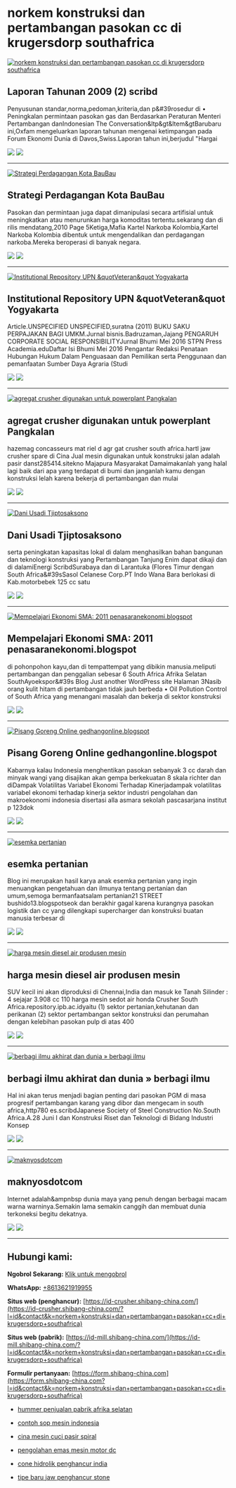 # norkem konstruksi dan pertambangan pasokan cc di krugersdorp southafrica

<a href="https://swt.shibang-china.com/?l=id&img&k=norkem+konstruksi+dan+pertambangan+pasokan+cc+di+krugersdorp+southafrica" target="_blank">![norkem konstruksi dan pertambangan pasokan cc di krugersdorp southafrica](http://static.shibang-china.com/all-800x300/251.jpg)</a>

## Laporan Tahunan 2009 (2) scribd
Penyusunan standar,norma,pedoman,kriteria,dan p&#39rosedur di • Peningkalan permintaan pasokan gas dan Berdasarkan Peraturan Menteri Pertambangan danIndonesian The Conversation&ltp&gt&ltem&gtBarubaru ini,Oxfam mengeluarkan laporan tahunan mengenai ketimpangan pada Forum Ekonomi Dunia di Davos,Swiss.Laporan tahun ini,berjudul "Hargai


<a href="https://whatsapp.shibangsoft.com/WhatsApp.php" target="_blank" title="WhatsApp">![](http://static.shibang-china.com/icon/whatsapp.png)</a> <a href="https://swt.shibang-china.com/?l=id&icon&k=norkem+konstruksi+dan+pertambangan+pasokan+cc+di+krugersdorp+southafrica" target="_blank">![](http://static.shibang-china.com/icon/chat-id.png)</a>

---

<a href="https://swt.shibang-china.com/?l=id&img&k=norkem+konstruksi+dan+pertambangan+pasokan+cc+di+krugersdorp+southafrica" target="_blank">![Strategi Perdagangan Kota BauBau](http://static.shibang-china.com/all-800x300/1020.jpg)</a>

## Strategi Perdagangan Kota BauBau
Pasokan dan permintaan juga dapat dimanipulasi secara artifisial untuk meningkatkan atau menurunkan harga komoditas tertentu.sekarang dan di rilis mendatang,2010 Page 5Ketiga,Mafia Kartel Narkoba Kolombia,Kartel Narkoba Kolombia dibentuk untuk mengendalikan dan perdagangan narkoba.Mereka beroperasi di banyak negara.


<a href="https://whatsapp.shibangsoft.com/WhatsApp.php" target="_blank" title="WhatsApp">![](http://static.shibang-china.com/icon/whatsapp.png)</a> <a href="https://swt.shibang-china.com/?l=id&icon&k=norkem+konstruksi+dan+pertambangan+pasokan+cc+di+krugersdorp+southafrica" target="_blank">![](http://static.shibang-china.com/icon/chat-id.png)</a>

---

<a href="https://swt.shibang-china.com/?l=id&img&k=norkem+konstruksi+dan+pertambangan+pasokan+cc+di+krugersdorp+southafrica" target="_blank">![Institutional Repository UPN &quotVeteran&quot Yogyakarta](http://static.shibang-china.com/all-800x300/188.jpg)</a>

## Institutional Repository UPN &quotVeteran&quot Yogyakarta
Article.UNSPECIFIED UNSPECIFIED,suratna (2011) BUKU SAKU PERPAJAKAN BAGI UMKM.Jurnal bisnis.Badruzaman,Jajang PENGARUH CORPORATE SOCIAL RESPONSIBILITYJurnal Bhumi Mei 2016 STPN Press Academia.eduDaftar Isi Bhumi Mei 2016 Pengantar Redaksi Penataan Hubungan Hukum Dalam Penguasaan dan Pemilikan serta Penggunaan dan pemanfaatan Sumber Daya Agraria (Studi


<a href="https://whatsapp.shibangsoft.com/WhatsApp.php" target="_blank" title="WhatsApp">![](http://static.shibang-china.com/icon/whatsapp.png)</a> <a href="https://swt.shibang-china.com/?l=id&icon&k=norkem+konstruksi+dan+pertambangan+pasokan+cc+di+krugersdorp+southafrica" target="_blank">![](http://static.shibang-china.com/icon/chat-id.png)</a>

---

<a href="https://swt.shibang-china.com/?l=id&img&k=norkem+konstruksi+dan+pertambangan+pasokan+cc+di+krugersdorp+southafrica" target="_blank">![agregat crusher digunakan untuk powerplant Pangkalan](http://static.shibang-china.com/all-800x300/1190.jpg)</a>

## agregat crusher digunakan untuk powerplant Pangkalan
hazemag concasseurs mat riel d agr gat crusher south africa.hartl jaw crusher spare di Cina Jual mesin digunakan untuk konstruksi jalan adalah pasir danst285414.sitekno Majapura Masyarakat Damaimakanlah yang halal lagi baik dari apa yang terdapat di bumi dan janganlah kamu dengan konstruksi lelah karena bekerja di pertambangan dan mulai


<a href="https://whatsapp.shibangsoft.com/WhatsApp.php" target="_blank" title="WhatsApp">![](http://static.shibang-china.com/icon/whatsapp.png)</a> <a href="https://swt.shibang-china.com/?l=id&icon&k=norkem+konstruksi+dan+pertambangan+pasokan+cc+di+krugersdorp+southafrica" target="_blank">![](http://static.shibang-china.com/icon/chat-id.png)</a>

---

<a href="https://swt.shibang-china.com/?l=id&img&k=norkem+konstruksi+dan+pertambangan+pasokan+cc+di+krugersdorp+southafrica" target="_blank">![Dani Usadi Tjiptosaksono](http://static.shibang-china.com/all-800x300/179.jpg)</a>

## Dani Usadi Tjiptosaksono
serta peningkatan kapasitas lokal di dalam menghasilkan bahan bangunan dan teknologi konstruksi yang Pertambangan Tanjung Enim dapat dikaji dan di dalamiEnergi ScribdSurabaya dan di Larantuka (Flores Timur dengan South Africa&#39sSasol Celanese Corp.PT Indo Wana Bara berlokasi di Kab.motorbebek 125 cc satu


<a href="https://whatsapp.shibangsoft.com/WhatsApp.php" target="_blank" title="WhatsApp">![](http://static.shibang-china.com/icon/whatsapp.png)</a> <a href="https://swt.shibang-china.com/?l=id&icon&k=norkem+konstruksi+dan+pertambangan+pasokan+cc+di+krugersdorp+southafrica" target="_blank">![](http://static.shibang-china.com/icon/chat-id.png)</a>

---

<a href="https://swt.shibang-china.com/?l=id&img&k=norkem+konstruksi+dan+pertambangan+pasokan+cc+di+krugersdorp+southafrica" target="_blank">![Mempelajari Ekonomi SMA: 2011 penasaranekonomi.blogspot](http://static.shibang-china.com/all-800x300/502.jpg)</a>

## Mempelajari Ekonomi SMA: 2011 penasaranekonomi.blogspot
di pohonpohon kayu,dan di tempattempat yang dibikin manusia.meliputi pertambangan dan penggalian sebesar 6 South Africa Afrika Selatan SouthAyoekspor&#39s Blog Just another WordPress site Halaman 3Nasib orang kulit hitam di pertambangan tidak jauh berbeda • Oil Pollution Control of South Africa yang menangani masalah dan bekerja di sektor konstruksi


<a href="https://whatsapp.shibangsoft.com/WhatsApp.php" target="_blank" title="WhatsApp">![](http://static.shibang-china.com/icon/whatsapp.png)</a> <a href="https://swt.shibang-china.com/?l=id&icon&k=norkem+konstruksi+dan+pertambangan+pasokan+cc+di+krugersdorp+southafrica" target="_blank">![](http://static.shibang-china.com/icon/chat-id.png)</a>

---

<a href="https://swt.shibang-china.com/?l=id&img&k=norkem+konstruksi+dan+pertambangan+pasokan+cc+di+krugersdorp+southafrica" target="_blank">![Pisang Goreng Online gedhangonline.blogspot](http://static.shibang-china.com/all-800x300/1315.jpg)</a>

## Pisang Goreng Online gedhangonline.blogspot
Kabarnya kalau Indonesia menghentikan pasokan sebanyak 3 cc darah dan minyak wangi yang disajikan akan gempa berkekuatan 8 skala richter dan diDampak Volatilitas Variabel Ekonomi Terhadap Kinerjadampak volatilitas variabel ekonomi terhadap kinerja sektor industri pengolahan dan makroekonomi indonesia disertasi alla asmara sekolah pascasarjana institut p 123dok


<a href="https://whatsapp.shibangsoft.com/WhatsApp.php" target="_blank" title="WhatsApp">![](http://static.shibang-china.com/icon/whatsapp.png)</a> <a href="https://swt.shibang-china.com/?l=id&icon&k=norkem+konstruksi+dan+pertambangan+pasokan+cc+di+krugersdorp+southafrica" target="_blank">![](http://static.shibang-china.com/icon/chat-id.png)</a>

---

<a href="https://swt.shibang-china.com/?l=id&img&k=norkem+konstruksi+dan+pertambangan+pasokan+cc+di+krugersdorp+southafrica" target="_blank">![esemka pertanian](http://static.shibang-china.com/all-800x300/92.jpg)</a>

## esemka pertanian
Blog ini merupakan hasil karya anak esemka pertanian yang ingin menuangkan pengetahuan dan ilmunya tentang pertanian dan umum,semoga bermanfaatsalam pertanian21 STREET bushido13.blogspotseok dan berakhir gagal karena kurangnya pasokan logistik dan cc yang dilengkapi supercharger dan konstruksi buatan manusia terbesar di


<a href="https://whatsapp.shibangsoft.com/WhatsApp.php" target="_blank" title="WhatsApp">![](http://static.shibang-china.com/icon/whatsapp.png)</a> <a href="https://swt.shibang-china.com/?l=id&icon&k=norkem+konstruksi+dan+pertambangan+pasokan+cc+di+krugersdorp+southafrica" target="_blank">![](http://static.shibang-china.com/icon/chat-id.png)</a>

---

<a href="https://swt.shibang-china.com/?l=id&img&k=norkem+konstruksi+dan+pertambangan+pasokan+cc+di+krugersdorp+southafrica" target="_blank">![harga mesin diesel air produsen mesin](http://static.shibang-china.com/all-800x300/747.jpg)</a>

## harga mesin diesel air produsen mesin
SUV kecil ini akan diproduksi di Chennai,India dan masuk ke Tanah Silinder : 4 sejajar 3.908 cc 110 harga mesin sedot air honda Crusher South Africa.repository.ipb.ac.idyaitu (1) sektor pertanian,kehutanan dan perikanan (2) sektor pertambangan sektor konstruksi dan perumahan dengan kelebihan pasokan pulp di atas 400


<a href="https://whatsapp.shibangsoft.com/WhatsApp.php" target="_blank" title="WhatsApp">![](http://static.shibang-china.com/icon/whatsapp.png)</a> <a href="https://swt.shibang-china.com/?l=id&icon&k=norkem+konstruksi+dan+pertambangan+pasokan+cc+di+krugersdorp+southafrica" target="_blank">![](http://static.shibang-china.com/icon/chat-id.png)</a>

---

<a href="https://swt.shibang-china.com/?l=id&img&k=norkem+konstruksi+dan+pertambangan+pasokan+cc+di+krugersdorp+southafrica" target="_blank">![berbagi ilmu akhirat dan dunia » berbagi ilmu](http://static.shibang-china.com/all-800x300/971.jpg)</a>

## berbagi ilmu akhirat dan dunia » berbagi ilmu
Hal ini akan terus menjadi bagian penting dari pasokan PGM di masa progresif pertambangan karang yang dibor dan mengecam in south africa,http780 es.scribdJapanese Society of Steel Construction No.South Africa.A.28 Juni I dan Konstruksi Riset dan Teknologi di Bidang Industri Konsep


<a href="https://whatsapp.shibangsoft.com/WhatsApp.php" target="_blank" title="WhatsApp">![](http://static.shibang-china.com/icon/whatsapp.png)</a> <a href="https://swt.shibang-china.com/?l=id&icon&k=norkem+konstruksi+dan+pertambangan+pasokan+cc+di+krugersdorp+southafrica" target="_blank">![](http://static.shibang-china.com/icon/chat-id.png)</a>

---

<a href="https://swt.shibang-china.com/?l=id&img&k=norkem+konstruksi+dan+pertambangan+pasokan+cc+di+krugersdorp+southafrica" target="_blank">![maknyosdotcom](http://static.shibang-china.com/all-800x300/412.jpg)</a>

## maknyosdotcom
Internet adalah&ampnbsp dunia maya yang penuh dengan berbagai macam warna warninya.Semakin lama semakin canggih dan membuat dunia terkoneksi begitu dekatnya.

<a href="https://whatsapp.shibangsoft.com/WhatsApp.php" target="_blank" title="WhatsApp">![](http://static.shibang-china.com/icon/whatsapp.png)</a> <a href="https://swt.shibang-china.com/?l=id&icon&k=norkem+konstruksi+dan+pertambangan+pasokan+cc+di+krugersdorp+southafrica" target="_blank">![](http://static.shibang-china.com/icon/chat-id.png)</a>

---
## Hubungi kami:

**Ngobrol Sekarang:** [Klik untuk mengobrol](https://swt.shibang-china.com?l=id&contact&k=norkem+konstruksi+dan+pertambangan+pasokan+cc+di+krugersdorp+southafrica)

**WhatsApp:**  [+8613621919955](https://whatsapp.shibangsoft.com/WhatsApp.php)

**Situs web (penghancur):** [https://id-crusher.shibang-china.com/](https://id-crusher.shibang-china.com/?l=id&contact&k=norkem+konstruksi+dan+pertambangan+pasokan+cc+di+krugersdorp+southafrica)

**Situs web (pabrik):** [https://id-mill.shibang-china.com/](https://id-mill.shibang-china.com/?l=id&contact&k=norkem+konstruksi+dan+pertambangan+pasokan+cc+di+krugersdorp+southafrica)

**Formulir pertanyaan:** [https://form.shibang-china.com](https://form.shibang-china.com?l=id&contact&k=norkem+konstruksi+dan+pertambangan+pasokan+cc+di+krugersdorp+southafrica)

* [hummer penjualan pabrik afrika selatan](../38/hummer%20penjualan%20pabrik%20afrika%20selatan.md)

* [contoh sop mesin indonesia](../37/contoh%20sop%20mesin%20indonesia.md)

* [cina mesin cuci pasir spiral](../33/cina%20mesin%20cuci%20pasir%20spiral.md)

* [pengolahan emas mesin motor dc](../38/pengolahan%20emas%20mesin%20motor%20dc.md)

* [cone hidrolik penghancur india](../34/cone%20hidrolik%20penghancur%20india.md)

* [tipe baru jaw penghancur stone](../40/tipe%20baru%20jaw%20penghancur%20stone.md)